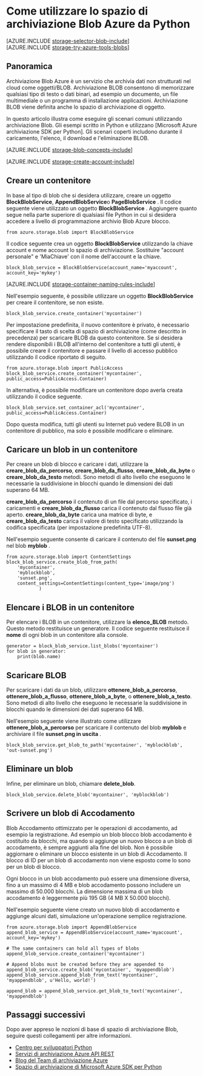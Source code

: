 <properties
    pageTitle="Come utilizzare l'archiviazione Blob Azure (archiviazione degli oggetti) da Python | Microsoft Azure"
    description="Archiviare dati non strutturati nel cloud con lo spazio di archiviazione Blob Azure (spazio di archiviazione di oggetto)."
    services="storage"
    documentationCenter="python"
    authors="tamram"
    manager="carmonm"
    editor="tysonn"/>

<tags
    ms.service="storage"
    ms.workload="storage"
    ms.tgt_pltfrm="na"
    ms.devlang="python"
    ms.topic="article"
    ms.date="10/18/2016"
    ms.author="tamram"/>

# <a name="how-to-use-azure-blob-storage-from-python"></a>Come utilizzare lo spazio di archiviazione Blob Azure da Python

[AZURE.INCLUDE [storage-selector-blob-include](../../includes/storage-selector-blob-include.md)]
<br/>
[AZURE.INCLUDE [storage-try-azure-tools-blobs](../../includes/storage-try-azure-tools-blobs.md)]

## <a name="overview"></a>Panoramica

Archiviazione Blob Azure è un servizio che archivia dati non strutturati nel cloud come oggetti/BLOB. Archiviazione BLOB consentono di memorizzare qualsiasi tipo di testo o dati binari, ad esempio un documento, un file multimediale o un programma di installazione applicazioni. Archiviazione BLOB viene definita anche lo spazio di archiviazione di oggetto.

In questo articolo illustra come eseguire gli scenari comuni utilizzando archiviazione Blob. Gli esempi scritto in Python e utilizzano [Microsoft Azure archiviazione SDK per Python]. Gli scenari coperti includono durante il caricamento, l'elenco, il download e l'eliminazione BLOB.

[AZURE.INCLUDE [storage-blob-concepts-include](../../includes/storage-blob-concepts-include.md)]

[AZURE.INCLUDE [storage-create-account-include](../../includes/storage-create-account-include.md)]

## <a name="create-a-container"></a>Creare un contenitore

In base al tipo di blob che si desidera utilizzare, creare un oggetto **BlockBlobService**, **AppendBlobService**o **PageBlobService** . Il codice seguente viene utilizzato un oggetto **BlockBlobService** . Aggiungere quanto segue nella parte superiore di qualsiasi file Python in cui si desidera accedere a livello di programmazione archivio Blob Azure blocco.

    from azure.storage.blob import BlockBlobService

Il codice seguente crea un oggetto **BlockBlobService** utilizzando la chiave account e nome account lo spazio di archiviazione.  Sostituire "account personale" e 'MiaChiave' con il nome dell'account e la chiave.

    block_blob_service = BlockBlobService(account_name='myaccount', account_key='mykey')

[AZURE.INCLUDE [storage-container-naming-rules-include](../../includes/storage-container-naming-rules-include.md)]

Nell'esempio seguente, è possibile utilizzare un oggetto **BlockBlobService** per creare il contenitore, se non esiste.

    block_blob_service.create_container('mycontainer')

Per impostazione predefinita, il nuovo contenitore è privato, è necessario specificare il tasto di scelta di spazio di archiviazione (come descritto in precedenza) per scaricare BLOB da questo contenitore. Se si desidera rendere disponibili i BLOB all'interno del contenitore a tutti gli utenti, è possibile creare il contenitore e passare il livello di accesso pubblico utilizzando il codice riportato di seguito.

    from azure.storage.blob import PublicAccess
    block_blob_service.create_container('mycontainer', public_access=PublicAccess.Container)

In alternativa, è possibile modificare un contenitore dopo averla creata utilizzando il codice seguente.

    block_blob_service.set_container_acl('mycontainer', public_access=PublicAccess.Container)

Dopo questa modifica, tutti gli utenti su Internet può vedere BLOB in un contenitore di pubblico, ma solo è possibile modificare o eliminare.

## <a name="upload-a-blob-into-a-container"></a>Caricare un blob in un contenitore

Per creare un blob di blocco e caricare i dati, utilizzare la **creare\_blob\_da\_percorso**, **creare\_blob\_da\_flusso**, **creare\_blob\_da\_byte** o **creare\_blob\_da\_testo** metodi. Sono metodi di alto livello che eseguono le necessarie la suddivisione in blocchi quando le dimensioni dei dati superano 64 MB.

**creare\_blob\_da\_percorso** il contenuto di un file dal percorso specificato, i caricamenti e **creare\_blob\_da\_flusso** carica il contenuto dal flusso file già aperto. **creare\_blob\_da\_byte** carica una matrice di byte, e **creare\_blob\_da\_testo** carica il valore di testo specificato utilizzando la codifica specificata (per impostazione predefinita UTF-8).

Nell'esempio seguente consente di caricare il contenuto del file **sunset.png** nel blob **myblob** .

    from azure.storage.blob import ContentSettings
    block_blob_service.create_blob_from_path(
        'mycontainer',
        'myblockblob',
        'sunset.png',
        content_settings=ContentSettings(content_type='image/png')
                )

## <a name="list-the-blobs-in-a-container"></a>Elencare i BLOB in un contenitore

Per elencare i BLOB in un contenitore, utilizzare la **elenco\_BLOB** metodo. Questo metodo restituisce un generatore. Il codice seguente restituisce il **nome** di ogni blob in un contenitore alla console.

    generator = block_blob_service.list_blobs('mycontainer')
    for blob in generator:
        print(blob.name)

## <a name="download-blobs"></a>Scaricare BLOB

Per scaricare i dati da un blob, utilizzare **ottenere\_blob\_a\_percorso**, **ottenere\_blob\_a\_flusso**, **ottenere\_blob\_a\_byte**, o **ottenere\_blob\_a\_testo**. Sono metodi di alto livello che eseguono le necessarie la suddivisione in blocchi quando le dimensioni dei dati superano 64 MB.

Nell'esempio seguente viene illustrato come utilizzare **ottenere\_blob\_a\_percorso** per scaricare il contenuto del blob **myblob** e archiviare il file **sunset.png in uscita** .

    block_blob_service.get_blob_to_path('mycontainer', 'myblockblob', 'out-sunset.png')

## <a name="delete-a-blob"></a>Eliminare un blob

Infine, per eliminare un blob, chiamare **delete_blob**.

    block_blob_service.delete_blob('mycontainer', 'myblockblob')

## <a name="writing-to-an-append-blob"></a>Scrivere un blob di Accodamento

Blob Accodamento ottimizzato per le operazioni di accodamento, ad esempio la registrazione. Ad esempio un blob blocco blob accodamento è costituito da blocchi, ma quando si aggiunge un nuovo blocco a un blob di accodamento, è sempre aggiunti alla fine del blob. Non è possibile aggiornare o eliminare un blocco esistente in un blob di Accodamento. Il blocco di ID per un blob di accodamento non viene esposto come lo sono per un blob di blocco.

Ogni blocco in un blob accodamento può essere una dimensione diversa, fino a un massimo di 4 MB e blob accodamento possono includere un massimo di 50.000 blocchi. La dimensione massima di un blob accodamento è leggermente più 195 GB (4 MB X 50.000 blocchi).

Nell'esempio seguente viene creato un nuovo blob di accodamento e aggiunge alcuni dati, simulazione un'operazione semplice registrazione.

    from azure.storage.blob import AppendBlobService
    append_blob_service = AppendBlobService(account_name='myaccount', account_key='mykey')

    # The same containers can hold all types of blobs
    append_blob_service.create_container('mycontainer')

    # Append blobs must be created before they are appended to
    append_blob_service.create_blob('mycontainer', 'myappendblob')
    append_blob_service.append_blob_from_text('mycontainer', 'myappendblob', u'Hello, world!')

    append_blob = append_blob_service.get_blob_to_text('mycontainer', 'myappendblob')

## <a name="next-steps"></a>Passaggi successivi

Dopo aver appreso le nozioni di base di spazio di archiviazione Blob, seguire questi collegamenti per altre informazioni.

- [Centro per sviluppatori Python](/develop/python/)
- [Servizi di archiviazione Azure API REST](http://msdn.microsoft.com/library/azure/dd179355)
- [Blog del Team di archiviazione Azure]
- [Spazio di archiviazione di Microsoft Azure SDK per Python]

[Blog del Team di archiviazione Azure]: http://blogs.msdn.com/b/windowsazurestorage/
[Spazio di archiviazione di Microsoft Azure SDK per Python]: https://github.com/Azure/azure-storage-python
